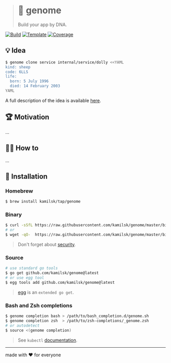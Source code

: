 > # 🧬 genome
>
> Build your app by DNA.

[![Build][build.icon]][build.page]
[![Template][template.icon]][template.page]
[![Coverage][coverage.icon]][coverage.page]

## 💡 Idea

```bash
$ genome clone service internal/service/dolly <<YAML
kind: sheep
code: 6LLS
life:
  born: 5 July 1996
  died: 14 February 2003
YAML
```

A full description of the idea is available [here][design.page].

## 🏆 Motivation

...

## 🤼‍♂️ How to

...

## 🧩 Installation

### Homebrew

```bash
$ brew install kamilsk/tap/genome
```

### Binary

```bash
$ curl -sSfL https://raw.githubusercontent.com/kamilsk/genome/master/bin/install | sh
# or
$ wget -qO-  https://raw.githubusercontent.com/kamilsk/genome/master/bin/install | sh
```

> Don't forget about [security](https://www.idontplaydarts.com/2016/04/detecting-curl-pipe-bash-server-side/).

### Source

```bash
# use standard go tools
$ go get github.com/kamilsk/genome@latest
# or use egg tool
$ egg tools add github.com/kamilsk/genome@latest
```

> [egg][] is an `extended go get`.

### Bash and Zsh completions

```bash
$ genome completion bash > /path/to/bash_completion.d/genome.sh
$ genome completion zsh  > /path/to/zsh-completions/_genome.zsh
# or autodetect
$ source <(genome completion)
```

> See `kubectl` [documentation](https://kubernetes.io/docs/tasks/tools/install-kubectl/#enabling-shell-autocompletion).

---

made with ❤️ for everyone

[build.page]:       https://travis-ci.org/kamilsk/genome
[build.icon]:       https://travis-ci.org/kamilsk/genome.svg?branch=master
[coverage.page]:    https://codeclimate.com/github/kamilsk/genome/test_coverage
[coverage.icon]:    https://api.codeclimate.com/v1/badges/84c6304d86e11c264bff/test_coverage
[design.page]:      https://www.notion.so/octolab/genome-794781effdae4278ac6bc92637cbf74c?r=0b753cbf767346f5a6fd51194829a2f3
[promo.page]:       https://github.com/kamilsk/genome
[template.page]:    https://github.com/octomation/go-tool
[template.icon]:    https://img.shields.io/badge/template-go--tool-blue

[egg]:              https://github.com/kamilsk/egg
